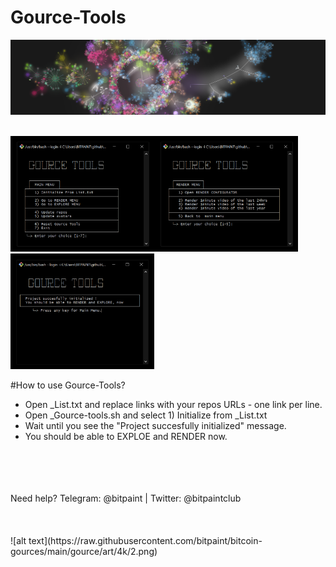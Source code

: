 # Gource-Tools

 ![alt text](https://raw.githubusercontent.com/bitpaint/bitcoin-gources/main/gource/art/screenshoot.jpg)<br><br>


<img src="https://raw.githubusercontent.com/bitpaint/Gource-Tools/main/src/img/mainmenu.jpg" alt="Main menu" width="230px"><img src="https://raw.githubusercontent.com/bitpaint/Gource-Tools/main/src/img/rendermenu.jpg" alt="Render menu" width="230px"><img src="https://raw.githubusercontent.com/bitpaint/Gource-Tools/main/src/img/initmenu.jpg" alt="Initialize menu" width="230px">


#How to use Gource-Tools?

- Open _List.txt and replace links with your repos URLs - one link per line.<br>
- Open _Gource-tools.sh and select 1) Initialize from _List.txt<br>
- Wait until you see the "Project succesfully initialized" message.<br>
- You should be able to EXPLOE and RENDER now.<br>
<br>
<br> <br>
<br>
Need help? Telegram: @bitpaint | Twitter: @bitpaintclub<br>
<br>
<br>
<br>
![alt text](https://raw.githubusercontent.com/bitpaint/bitcoin-gources/main/gource/art/4k/2.png)<br>

